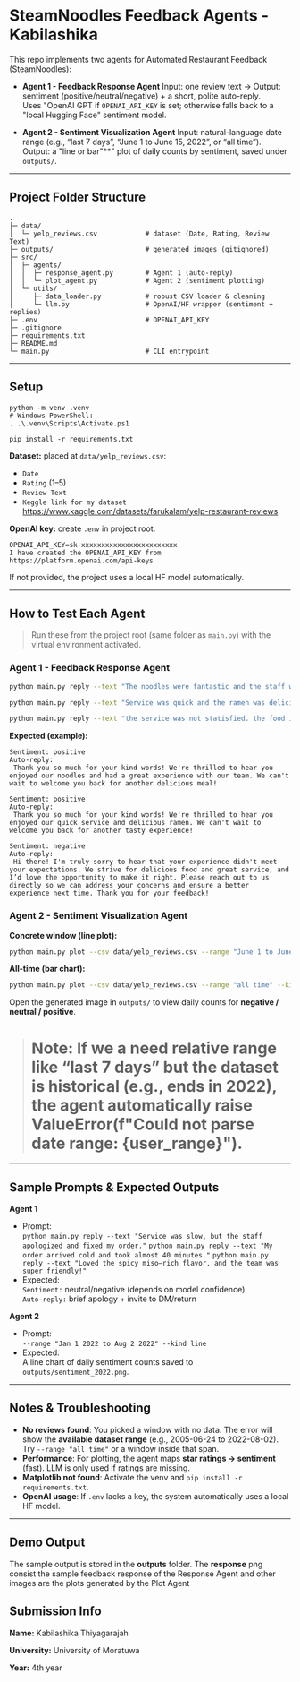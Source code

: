 # SteamNoodles Feedback Agents - Kabilashika

This repo implements two agents for Automated Restaurant Feedback (SteamNoodles):

- **Agent 1 - Feedback Response Agent**
  Input: one review text → Output: sentiment (positive/neutral/negative) + a short, polite auto-reply.  
  Uses "OpenAI GPT if `OPENAI_API_KEY` is set; otherwise falls back to a "local Hugging Face" sentiment model.

- **Agent 2 - Sentiment Visualization Agent**
  Input: natural-language date range (e.g., “last 7 days”, “June 1 to June 15, 2022”, or “all time”).  
  Output: a "line or bar"**" plot of daily counts by sentiment, saved under `outputs/`.

---

## Project Folder Structure

```
.
├─ data/
│  └─ yelp_reviews.csv            # dataset (Date, Rating, Review Text)
├─ outputs/                       # generated images (gitignored)
├─ src/
│  ├─ agents/
│  │  ├─ response_agent.py        # Agent 1 (auto-reply)
│  │  └─ plot_agent.py            # Agent 2 (sentiment plotting)
│  └─ utils/
│     ├─ data_loader.py           # robust CSV loader & cleaning
│     └─ llm.py                   # OpenAI/HF wrapper (sentiment + replies)
├─ .env                           # OPENAI_API_KEY
├─ .gitignore
├─ requirements.txt
├─ README.md
└─ main.py                        # CLI entrypoint
```

---

## Setup

``` run this is in the teminal to setup the environment
python -m venv .venv
# Windows PowerShell:
. .\.venv\Scripts\Activate.ps1

pip install -r requirements.txt
```

**Dataset:** placed at `data/yelp_reviews.csv`:
- `Date` 
- `Rating` (1–5)
- `Review Text`
- `Keggle link for my dataset` https://www.kaggle.com/datasets/farukalam/yelp-restaurant-reviews

**OpenAI key:** create `.env` in project root:
```
OPENAI_API_KEY=sk-xxxxxxxxxxxxxxxxxxxxxxxx
I have created the OPENAI_API_KEY from https://platform.openai.com/api-keys
```
If not provided, the project uses a local HF model automatically.

---

## How to Test Each Agent

> Run these from the project root (same folder as `main.py`) with the virtual environment activated.

### Agent 1 - Feedback Response Agent

```bash
python main.py reply --text "The noodles were fantastic and the staff was super friendly!"

python main.py reply --text "Service was quick and the ramen was delicious!"

python main.py reply --text "the service was not statisfied. the food is not delicious as expected."
```

**Expected (example):**
```
Sentiment: positive
Auto-reply:
 Thank you so much for your kind words! We're thrilled to hear you enjoyed our noodles and had a great experience with our team. We can't wait to welcome you back for another delicious meal!

Sentiment: positive
Auto-reply:
 Thank you so much for your kind words! We're thrilled to hear you enjoyed our quick service and delicious ramen. We can't wait to welcome you back for another tasty experience!

Sentiment: negative
Auto-reply:
 Hi there! I'm truly sorry to hear that your experience didn't meet your expectations. We strive for delicious food and great service, and I’d love the opportunity to make it right. Please reach out to us directly so we can address your concerns and ensure a better experience next time. Thank you for your feedback! 
```

### Agent 2 - Sentiment Visualization Agent

**Concrete window (line plot):**
```bash
python main.py plot --csv data/yelp_reviews.csv --range "June 1 to June 15, 2022" --out outputs/sentiment_june_1_15_2022.png
```

**All-time (bar chart):**
```bash
python main.py plot --csv data/yelp_reviews.csv --range "all time" --kind bar --out outputs/sentiment_all_bar.png
```

Open the generated image in `outputs/` to view daily counts for **negative / neutral / positive**.

> # Note: If we a need relative range like “last 7 days” but the dataset is historical (e.g., ends in 2022), the agent automatically raise ValueError(f"Could not parse date range: {user_range}").


---


## Sample Prompts & Expected Outputs

**Agent 1**
- Prompt:  
  `python main.py reply --text "Service was slow, but the staff apologized and fixed my order."` 
  `python main.py reply --text "My order arrived cold and took almost 40 minutes."`
  `python main.py reply --text "Loved the spicy miso—rich flavor, and the team was super friendly!"`
- Expected:  
  `Sentiment:` neutral/negative (depends on model confidence)  
  `Auto-reply:` brief apology + invite to DM/return

**Agent 2**
- Prompt:  
  `--range "Jan 1 2022 to Aug 2 2022" --kind line`  
- Expected:  
  A line chart of daily sentiment counts saved to `outputs/sentiment_2022.png`.

---

## Notes & Troubleshooting

- **No reviews found**: You picked a window with no data. The error will show the **available dataset range** (e.g., 2005-06-24 to 2022-08-02). Try `--range "all time"` or a window inside that span.
- **Performance**: For plotting, the agent maps **star ratings → sentiment** (fast). LLM is only used if ratings are missing.
- **Matplotlib not found**: Activate the venv and `pip install -r requirements.txt`.
- **OpenAI usage**: If `.env` lacks a key, the system automatically uses a local HF model.

---

## Demo Output
The sample output is stored in the **outputs** folder. The **response** png consist the sample feedback response of the Response Agent 
and other images are the plots generated by the Plot Agent 

## Submission Info

**Name:** Kabilashika  Thiyagarajah

**University:** University of Moratuwa   

**Year:** 4th year

